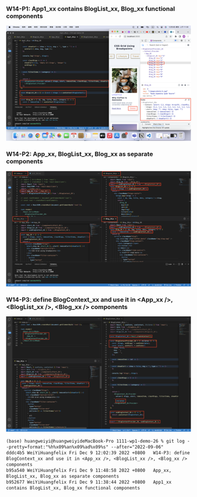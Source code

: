 ### W14-P1: App1_xx contains BlogList_xx, Blog_xx functional components
![](w14-p1.png)

### W14-P2: App_xx, BlogList_xx, Blog_xx as separate components
![](w14-p2.png)

### W14-P3: define BlogContext_xx and use it in <App_xx />, <BlogList_xx />, <Blog_xx /> components
![](w14-p3.png)

```
(base) huangweiyi@huangweiyideMacBook-Pro 1111-wp1-demo-26 % git log --pretty=format:"%h%x09%an%x09%ad%x09%s" --after="2022-09-06"
dddc4b5 WeiYiHuangfelix Fri Dec 9 12:02:39 2022 +0800   W14-P3: define BlogContext_xx and use it in <App_xx />, <BlogList_xx />, <Blog_xx /> components
b95a540 WeiYiHuangfelix Fri Dec 9 11:48:58 2022 +0800   App_xx, BlogList_xx, Blog_xx as separate components
b952677 WeiYiHuangfelix Fri Dec 9 11:38:44 2022 +0800   App1_xx contains BlogList_xx, Blog_xx functional components
```